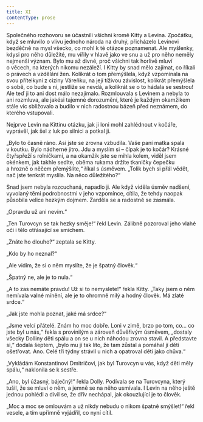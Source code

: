 ```yaml
---
title: XI
contentType: prose
---
```


<section>

Společného rozhovoru se účastnili všichni kromě Kitty a Levina. Zpočátku, když se mluvilo o vlivu jednoho národa na druhý, přicházelo Levinovi bezděčně na mysl všecko, co mohl k té otázce poznamenat. Ale myšlenky, kdysi pro něho důležité, mu vířily v hlavě jako ve snu a už pro něho neměly nejmenší význam. Bylo mu až divné, proč všichni tak horlivě mluví o věcech, na kterých nikomu nezáleží. I Kitty by snad mělo zajímat, co říkali o právech a vzdělání žen. Kolikrát o tom přemýšlela, když vzpomínala na svou přítelkyni z ciziny Váreňku, na její tíživou závislost, kolikrát přemýšlela o sobě, co bude s ní, jestliže se nevdá, a kolikrát se o to hádala se sestrou! Ale teď ji to ani dost málo nezajímalo. Rozmlouvala s Levinem a nebyla to ani rozmluva, ale jakési tajemné dorozumění, které je každým okamžikem stále víc sbližovalo a budilo v nich radostnou bázeň před neznámem, do kterého vstupovali.

Nejprve Levin na Kittinu otázku, jak ji loni mohl zahlédnout v kočáře, vyprávěl, jak šel z luk po silnici a potkal ji.

„Bylo to časně ráno. Asi jste se zrovna vzbudila. Vaše paní matka spala v koutku. Bylo nádherné jitro. Jdu a myslím si – čípak je to kočár? Krásné čtyřspřeží s rolničkami, a na okamžik jste se mihla kolem, viděl jsem okénkem, jak takhle sedíte, oběma rukama držíte tkaničky čepečku a hrozně o něčem přemýšlíte,“ říkal s úsměvem. „Tolik bych si přál vědět, nač jste tenkrát myslila. Na něco důležitého?“

Snad jsem nebyla rozcuchaná, napadlo ji. Ale když viděla úsměv nadšení, vyvolaný těmi podrobnostmi v jeho vzpomínce, cítila, že tehdy naopak působila velice hezkým dojmem. Zarděla se a radostně se zasmála.

„Opravdu už ani nevím.“

„Ten Turovcyn se tak hezky směje!“ řekl Levin. Zálibně pozoroval jeho vlahé oči i tělo otřásající se smíchem.

„Znáte ho dlouho?“ zeptala se Kitty.

„Kdo by ho neznal?“

„Ale vidím, že si o něm myslíte, že je špatný člověk.“

„Špatný ne, ale je to nula.“

„A to zas nemáte pravdu! Už si to nemyslete!“ řekla Kitty. „Taky jsem o něm nemívala valné mínění, ale je to ohromně milý a hodný člověk. Má zlaté srdce.“

„Jak jste mohla poznat, jaké má srdce?“

„Jsme velcí přátelé. Znám ho moc dobře. Loni v zimě, brzo po tom, co… co jste byl u nás,“ řekla s provinilým a zároveň důvěřivým úsměvem, „dostaly všecky Dolliny děti spálu a on se u nich náhodou zrovna stavil. A představte si,“ dodala šeptem, „bylo mu jí tak líto, že tam zůstal a pomáhal jí děti ošetřovat. Ano. Celé tři týdny strávil u nich a opatroval děti jako chůva.“

„Vykládám Konstantinovi Dmitričovi, jak byl Turovcyn u vás, když děti měly spálu,“ naklonila se k sestře.

„Ano, byl úžasný, báječný!“ řekla Dolly. Podívala se na Turovcyna, který tušil, že se mluví o něm, a jemně se na něho usmívala. I Levin na něho ještě jednou pohlédl a divil se, že dřív nechápal, jak okouzlující je to člověk.

„Moc a moc se omlouvám a už nikdy nebudu o nikom špatně smýšlet!“ řekl vesele, a tím upřímně vyjádřil, co nyní cítil.

</section>

